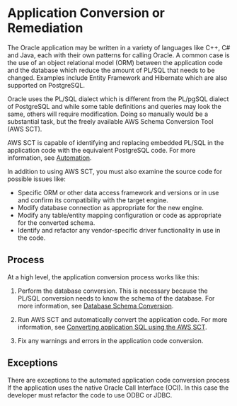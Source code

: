 # Application Conversion or Remediation<a name="chap-oracle-postgresql.migration-process.application-conversion"></a>

The Oracle application may be written in a variety of languages like C\+\+, C\# and Java, each with their own patterns for calling Oracle\. A common case is the use of an object relational model \(ORM\) between the application code and the database which reduce the amount of PL/SQL that needs to be changed\. Examples include Entity Framework and Hibernate which are also supported on PostgreSQL\.

Oracle uses the PL/SQL dialect which is different from the PL/pgSQL dialect of PostgreSQL and while some table definitions and queries may look the same, others will require modification\. Doing so manually would be a substantial task, but the freely available AWS Schema Conversion Tool \(AWS SCT\)\.

 AWS SCT is capable of identifying and replacing embedded PL/SQL in the application code with the equivalent PostgreSQL code\. For more information, see [Automation](chap-oracle-postgresql.md#chap-oracle-postgresql.automation)\.

In addition to using AWS SCT, you must also examine the source code for possible issues like:
+ Specific ORM or other data access framework and versions or in use and confirm its compatibility with the target engine\.
+ Modify database connection as appropriate for the new engine\.
+ Modify any table/entity mapping configuration or code as appropriate for the converted schema\.
+ Identify and refactor any vendor\-specific driver functionality in use in the code\.

## Process<a name="chap-oracle-postgresql.migration-process.application-conversion.process"></a>

At a high level, the application conversion process works like this:

1. Perform the database conversion\. This is necessary because the PL/SQL conversion needs to know the schema of the database\. For more information, see [Database Schema Conversion](chap-oracle-postgresql.migration-process.database-schema-conversion.md)\.

1. Run AWS SCT and automatically convert the application code\. For more information, see [Converting application SQL using the AWS SCT](https://docs.aws.amazon.com/SchemaConversionTool/latest/userguide/CHAP_Converting.App.html)\.

1. Fix any warnings and errors in the application code conversion\.

## Exceptions<a name="chap-oracle-postgresql.migration-process.application-conversion.exceptions"></a>

There are exceptions to the automated application code conversion process If the application uses the native Oracle Call Interface \(OCI\)\. In this case the developer must refactor the code to use ODBC or JDBC\.